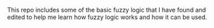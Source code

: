 This repo includes some of the basic fuzzy logic that I have found and edited to help me learn how fuzzy logic works and how it can be used.
